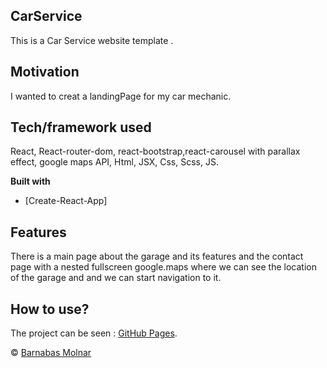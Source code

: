 
## CarService
This is a Car Service website template .

## Motivation
I wanted to creat a landingPage for my car mechanic.


## Tech/framework used
React, React-router-dom, react-bootstrap,react-carousel with parallax effect, google maps API, Html, JSX, Css, Scss, JS.

<b>Built with</b>
- [Create-React-App]

## Features
There is a main page about the garage and its features  and the contact page with a nested fullscreen google.maps where we can see the location of the garage and and we can start navigation to it.




## How to use?
The project can be seen : [GitHub Pages](https://barna-molnar.github.io/CarService/).





 © [Barnabas Molnar]()
